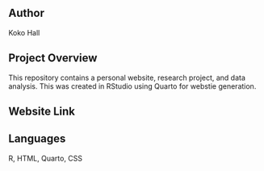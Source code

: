 ## Author 
Koko Hall 

## Project Overview 
This repository contains a personal website, research project, and data analysis. This was created in RStudio using
Quarto for webstie generation.

## Website Link

## Languages 
R, HTML, Quarto, CSS 

